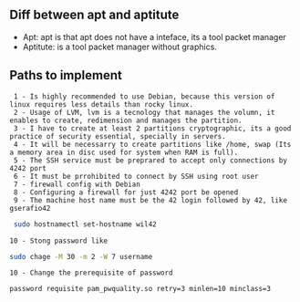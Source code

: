 
## Diff between apt and aptitute

- Apt: apt is that apt does not have a inteface, its a tool packet manager
- Aptitute: is a tool packet manager without graphics.
## Paths to implement

	 1 - Is highly recommended to use Debian, because this version of linux requires less details than rocky linux.
	 2 - Usage of LVM, lvm is a tecnology that manages the volumn, it enables to create, redimension and manages the partition.
	 3 - I have to create at least 2 partitions cryptographic, its a good practice of security essential, specially in servers.
	 4 - It will be necessarry to create partitions like /home, swap (Its a memory area in disc used for system when RAM is full).
	 5 - The SSH service must be preprared to accept only connections by 4242 port
	 6 - It must be prrohibited to connect by SSH using root user
	 7 - firewall config with Debian
	 8 - Configuring a firewall for just 4242 port be opened
	 9 - The machine host name must be the 42 login followed by 42, like gserafio42
	 
```sh
 sudo hostnamectl set-hostname wil42
```

	10 - Stong password like
	
```sh
sudo chage -M 30 -m 2 -W 7 username
```

	10 - Change the prerequisite of password
	
```sh
password requisite pam_pwquality.so retry=3 minlen=10 minclass=3
```
